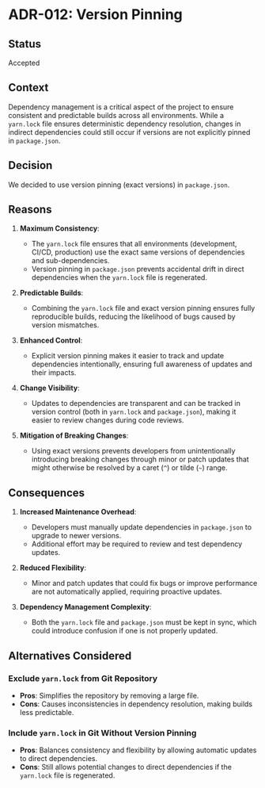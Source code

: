 # ADR-012: Version Pinning

## Status

Accepted

## Context

Dependency management is a critical aspect of the project to ensure consistent
and predictable builds across all environments. While a `yarn.lock` file ensures
deterministic dependency resolution, changes in indirect dependencies could
still occur if versions are not explicitly pinned in `package.json`.

## Decision

We decided to use version pinning (exact versions) in `package.json`.

## Reasons

1. **Maximum Consistency**:
   - The `yarn.lock` file ensures that all environments (development, CI/CD,
     production) use the exact same versions of dependencies and
     sub-dependencies.
   - Version pinning in `package.json` prevents accidental drift in direct
     dependencies when the `yarn.lock` file is regenerated.

2. **Predictable Builds**:
   - Combining the `yarn.lock` file and exact version pinning ensures fully
     reproducible builds, reducing the likelihood of bugs caused by version
     mismatches.

3. **Enhanced Control**:
   - Explicit version pinning makes it easier to track and update dependencies
     intentionally, ensuring full awareness of updates and their impacts.

4. **Change Visibility**:
   - Updates to dependencies are transparent and can be tracked in version
     control (both in `yarn.lock` and `package.json`), making it easier to
     review changes during code reviews.

5. **Mitigation of Breaking Changes**:
   - Using exact versions prevents developers from unintentionally introducing
     breaking changes through minor or patch updates that might otherwise be
     resolved by a caret (`^`) or tilde (`~`) range.

## Consequences

1. **Increased Maintenance Overhead**:
   - Developers must manually update dependencies in `package.json` to upgrade
     to newer versions.
   - Additional effort may be required to review and test dependency updates.

2. **Reduced Flexibility**:
   - Minor and patch updates that could fix bugs or improve performance are not
     automatically applied, requiring proactive updates.

3. **Dependency Management Complexity**:
   - Both the `yarn.lock` file and `package.json` must be kept in sync, which
     could introduce confusion if one is not properly updated.

## Alternatives Considered

### Exclude `yarn.lock` from Git Repository

- **Pros**: Simplifies the repository by removing a large file.
- **Cons**: Causes inconsistencies in dependency resolution, making builds
  less predictable.

### Include `yarn.lock` in Git Without Version Pinning

- **Pros**: Balances consistency and flexibility by allowing automatic
  updates to direct dependencies.
- **Cons**: Still allows potential changes to direct dependencies if the
  `yarn.lock` file is regenerated.
